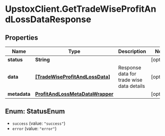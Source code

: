 # UpstoxClient.GetTradeWiseProfitAndLossDataResponse

## Properties
Name | Type | Description | Notes
------------ | ------------- | ------------- | -------------
**status** | **String** |  | [optional] 
**data** | [**[TradeWiseProfitAndLossData]**](TradeWiseProfitAndLossData.md) | Response data for trade wise data details | [optional] 
**metadata** | [**ProfitAndLossMetaDataWrapper**](ProfitAndLossMetaDataWrapper.md) |  | [optional] 

<a name="StatusEnum"></a>
## Enum: StatusEnum

* `success` (value: `"success"`)
* `error` (value: `"error"`)

